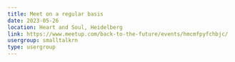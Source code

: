 ```yaml
---
title: Meet on a regular basis
date: 2023-05-26
location: Heart and Soul, Heidelberg
link: https://www.meetup.com/back-to-the-future/events/hmcmfpyfchbjc/
usergroup: smalltalkrn
type: usergroup
---
```

